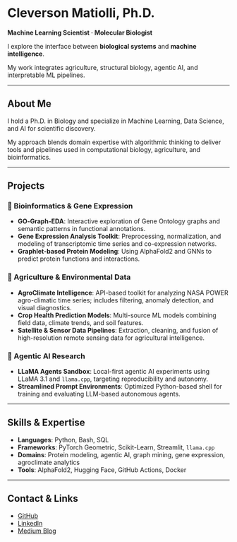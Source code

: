 # Cleverson Matiolli, Ph.D.
**Machine Learning Scientist · Molecular Biologist**

I explore the interface between **biological systems** and **machine intelligence**.  

My work integrates agriculture, structural biology, agentic AI, and interpretable ML pipelines.

---

## About Me

I hold a Ph.D. in Biology and specialize in Machine Learning, Data Science, and AI for scientific discovery.  

My approach blends domain expertise with algorithmic thinking to deliver tools and pipelines used in computational biology, agriculture, and bioinformatics.

---

## Projects

### 🔬 Bioinformatics & Gene Expression

- **GO‑Graph‑EDA**: Interactive exploration of Gene Ontology graphs and semantic patterns in functional annotations.
- **Gene Expression Analysis Toolkit**: Preprocessing, normalization, and modeling of transcriptomic time series and co-expression networks.
- **Graphlet-based Protein Modeling**: Using AlphaFold2 and GNNs to predict protein functions and interactions.

### 🌾 Agriculture & Environmental Data

- **AgroClimate Intelligence**: API-based toolkit for analyzing NASA POWER agro-climatic time series; includes filtering, anomaly detection, and visual diagnostics.
- **Crop Health Prediction Models**: Multi-source ML models combining field data, climate trends, and soil features.
- **Satellite & Sensor Data Pipelines**: Extraction, cleaning, and fusion of high-resolution remote sensing data for agricultural intelligence.

### 🤖 Agentic AI Research

- **LLaMA Agents Sandbox**: Local-first agentic AI experiments using LLaMA 3.1 and `llama.cpp`, targeting reproducibility and autonomy.
- **Streamlined Prompt Environments**: Optimized Python-based shell for training and evaluating LLM-based autonomous agents.

---

## Skills & Expertise

- **Languages**: Python, Bash, SQL  
- **Frameworks**: PyTorch Geometric, Scikit-Learn, Streamlit, `llama.cpp`  
- **Domains**: Protein modeling, agentic AI, graph mining, gene expression, agroclimate analytics  
- **Tools**: AlphaFold2, Hugging Face, GitHub Actions, Docker

---

## Contact & Links

- [GitHub](https://github.com/matiollipt)
- [LinkedIn](https://linkedin.com/in/cleversonmatiolli)
- [Medium Blog](https://medium.com/@cleversonmatiolli)


